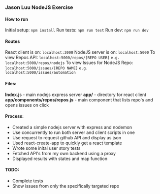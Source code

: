 ### Jason Luu NodeJS Exercise

#### How to run
Initial setup: `npm install`
Run tests: `npm run test`
Run dev: `npm run dev`

#### Routes
React client is on: `localhost:3000`
NodeJS server is on: `localhost:5000`
To view Repos API: 
`localhost:5000/repos/[REPO USER]` 
`e.g. localhost:5000/repos/nodejs`
To view Issues for NodeJS Repo: `localhost:5000/issues/[REPO NAME]`
`e.g. localhost:5000/issues/automation`

#### Files:
**Index.j**s - main nodejs express server
**app/** - directory for react client
**app/components/repos/repos.js** - main component that lists repo's and opens issues on click

#### Process:
- Created a simple nodejs server with express and nodemon
- Use concurrently to run both server and client scripts in one
- Use request to request github API and display as json
- Used react-create-app to quickly get a react template
- Wrote some inital user story tests
- Fetched API's from my own backend using a proxy
- Displayed results with states and map function

#### TODO:
- Complete tests
- Show issues from only the specifically targeted repo
